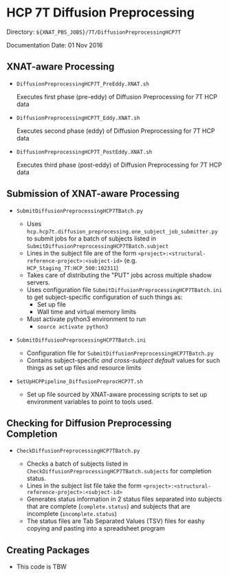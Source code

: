HCP 7T Diffusion Preprocessing
==============================

Directory: `${XNAT_PBS_JOBS}/7T/DiffusionPreprocessingHCP7T`

Documentation Date: 01 Nov 2016


XNAT-aware Processing
---------------------

* `DiffusionPreprocessingHCP7T_PreEddy.XNAT.sh`

	Executes first phase (pre-eddy) of Diffusion Preprocessing for 7T HCP data

* `DiffusionPreprocessingHCP7T_Eddy.XNAT.sh`

	Executes second phase (eddy) of Diffusion Preprocessing for 7T HCP data

* `DiffusionPreprocessingHCP7T_PostEddy.XNAT.sh`

	Executes third phase (post-eddy) of Diffusion Preprocessing for 7T HCP data


Submission of XNAT-aware Processing
-----------------------------------

* `SubmitDiffusionPreprocessingHCP7TBatch.py`

	* Uses `hcp.hcp7t.diffusion_preprocessing.one_subject_job_submitter.py` to 
	  submit jobs for a batch of subjects listed in 
	  `SubmitDiffusionPreprocessingHCP7TBatch.subject`
	* Lines in the subject file are of the form 
	  `<project>:<structural-reference-project>:<subject-id>` 
	  (e.g. `HCP_Staging_7T:HCP_500:102311`)
	* Takes care of distributing the "PUT" jobs across multiple shadow
	  servers.
	* Uses configuration file `SubmitDiffusionPreprocessingHCP7TBatch.ini`
	  to get subject-specific configuration of such things as:
		* Set up file
		* Wall time and virtual memory limits
	* Must activate python3 environment to run
		* `source activate python3`

* `SubmitDiffusionPreprocessingHCP7TBatch.ini`

	* Configuration file for `SubmitDiffusionPreprocessingHCP7TBatch.py`
	* Contains subject-specific _and cross-subject default_ values for 
	  such things as set up files and resource limits

* `SetUpHCPPipeline_DiffusionPreprocHCP7T.sh`

	* Set up file sourced by XNAT-aware processing scripts to set up environment
	  variables to point to tools used.


Checking for Diffusion Preprocessing Completion
-----------------------------------------------
	  
* `CheckDiffusionPreprocessingHCP7TBatch.py`

	* Checks a batch of subjects listed in 
	  `CheckDiffusionPreprocessingHCP7TBatch.subjects`
	  for completion status.
	* Lines in the subject list file take the form 
	  `<project>:<structural-reference-project>:<subject-id>`
	* Generates status information in 2 status files separated into 
	  subjects that are complete (`complete.status`) and subjects that 
	  are incomplete (`incomplete.status`)
	* The status files are Tab Separated Values (TSV) files for eashy
	  copying and pasting into a spreadsheet program


Creating Packages
-----------------

* This code is TBW
